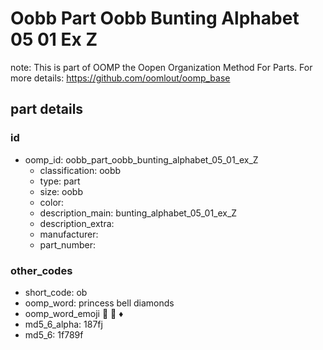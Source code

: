 # Oobb Part Oobb Bunting Alphabet 05 01 Ex Z  

note: This is part of OOMP the Oopen Organization Method For Parts. For more details: https://github.com/oomlout/oomp_base

##  part details





### id
* oomp_id: oobb_part_oobb_bunting_alphabet_05_01_ex_Z
  * classification: oobb
  * type: part
  * size: oobb
  * color: 
  * description_main: bunting_alphabet_05_01_ex_Z
  * description_extra: 
  * manufacturer: 
  * part_number: 

### other_codes
* short_code: ob
* oomp_word: princess bell diamonds
* oomp_word_emoji :princess: :bell: :diamonds:
* md5_6_alpha: 187fj
* md5_6: 1f789f